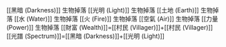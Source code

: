 [[黑暗 (Darkness)]]
生物掉落
[[光明 (Light)]]
生物掉落
[[土地 (Earth)]]
生物掉落
[[水 (Water)]]
生物掉落
[[火 (Fire)]]
生物掉落
[[空氣 (Air)]]
生物掉落
[[力量 (Power)]]
生物掉落
[[財富 (Wealth)]]=[[村民 (Villager)]]+[[村民 (Villager)]]
[[光譜 (Spectrum)]]=[[黑暗 (Darkness)]]+[[光明 (Light)]]